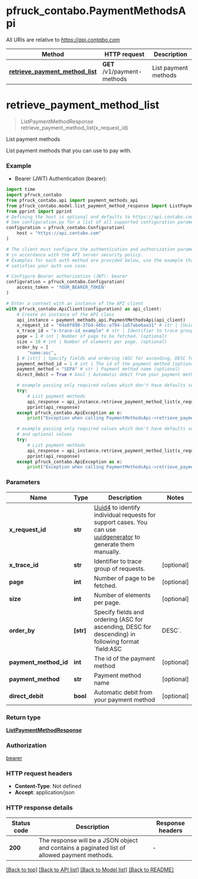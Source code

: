 # pfruck_contabo.PaymentMethodsApi

All URIs are relative to *https://api.contabo.com*

Method | HTTP request | Description
------------- | ------------- | -------------
[**retrieve_payment_method_list**](PaymentMethodsApi.md#retrieve_payment_method_list) | **GET** /v1/payment-methods | List payment methods


# **retrieve_payment_method_list**
> ListPaymentMethodResponse retrieve_payment_method_list(x_request_id)

List payment methods

List payment methods that you can use to pay with.

### Example

* Bearer (JWT) Authentication (bearer):

```python
import time
import pfruck_contabo
from pfruck_contabo.api import payment_methods_api
from pfruck_contabo.model.list_payment_method_response import ListPaymentMethodResponse
from pprint import pprint
# Defining the host is optional and defaults to https://api.contabo.com
# See configuration.py for a list of all supported configuration parameters.
configuration = pfruck_contabo.Configuration(
    host = "https://api.contabo.com"
)

# The client must configure the authentication and authorization parameters
# in accordance with the API server security policy.
# Examples for each auth method are provided below, use the example that
# satisfies your auth use case.

# Configure Bearer authorization (JWT): bearer
configuration = pfruck_contabo.Configuration(
    access_token = 'YOUR_BEARER_TOKEN'
)

# Enter a context with an instance of the API client
with pfruck_contabo.ApiClient(configuration) as api_client:
    # Create an instance of the API class
    api_instance = payment_methods_api.PaymentMethodsApi(api_client)
    x_request_id = "04e0f898-37b4-48bc-a794-1a57abe6aa31" # str | [Uuid4](https://en.wikipedia.org/wiki/Universally_unique_identifier#Version_4_(random)) to identify individual requests for support cases. You can use [uuidgenerator](https://www.uuidgenerator.net/version4) to generate them manually.
    x_trace_id = "x-trace-id_example" # str | Identifier to trace group of requests. (optional)
    page = 1 # int | Number of page to be fetched. (optional)
    size = 10 # int | Number of elements per page. (optional)
    order_by = [
        "name:asc",
    ] # [str] | Specify fields and ordering (ASC for ascending, DESC for descending) in following format `field:ASC|DESC`. (optional)
    payment_method_id = 1 # int | The id of the payment method (optional)
    payment_method = "SEPA" # str | Payment method name (optional)
    direct_debit = True # bool | Automatic debit from your payment method (optional)

    # example passing only required values which don't have defaults set
    try:
        # List payment methods
        api_response = api_instance.retrieve_payment_method_list(x_request_id)
        pprint(api_response)
    except pfruck_contabo.ApiException as e:
        print("Exception when calling PaymentMethodsApi->retrieve_payment_method_list: %s\n" % e)

    # example passing only required values which don't have defaults set
    # and optional values
    try:
        # List payment methods
        api_response = api_instance.retrieve_payment_method_list(x_request_id, x_trace_id=x_trace_id, page=page, size=size, order_by=order_by, payment_method_id=payment_method_id, payment_method=payment_method, direct_debit=direct_debit)
        pprint(api_response)
    except pfruck_contabo.ApiException as e:
        print("Exception when calling PaymentMethodsApi->retrieve_payment_method_list: %s\n" % e)
```


### Parameters

Name | Type | Description  | Notes
------------- | ------------- | ------------- | -------------
 **x_request_id** | **str**| [Uuid4](https://en.wikipedia.org/wiki/Universally_unique_identifier#Version_4_(random)) to identify individual requests for support cases. You can use [uuidgenerator](https://www.uuidgenerator.net/version4) to generate them manually. |
 **x_trace_id** | **str**| Identifier to trace group of requests. | [optional]
 **page** | **int**| Number of page to be fetched. | [optional]
 **size** | **int**| Number of elements per page. | [optional]
 **order_by** | **[str]**| Specify fields and ordering (ASC for ascending, DESC for descending) in following format &#x60;field:ASC|DESC&#x60;. | [optional]
 **payment_method_id** | **int**| The id of the payment method | [optional]
 **payment_method** | **str**| Payment method name | [optional]
 **direct_debit** | **bool**| Automatic debit from your payment method | [optional]

### Return type

[**ListPaymentMethodResponse**](ListPaymentMethodResponse.md)

### Authorization

[bearer](../README.md#bearer)

### HTTP request headers

 - **Content-Type**: Not defined
 - **Accept**: application/json


### HTTP response details

| Status code | Description | Response headers |
|-------------|-------------|------------------|
**200** | The response will be a JSON object and contains a paginated list of allowed payment methods. |  -  |

[[Back to top]](#) [[Back to API list]](../README.md#documentation-for-api-endpoints) [[Back to Model list]](../README.md#documentation-for-models) [[Back to README]](../README.md)

